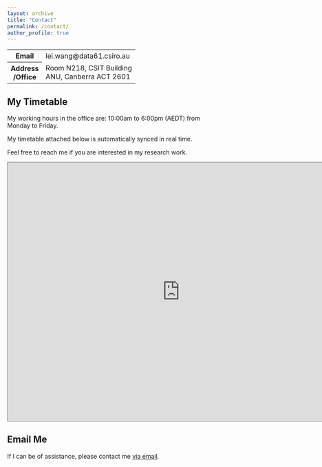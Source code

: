```yaml
---
layout: archive
title: "Contact"
permalink: /contact/
author_profile: true
---
```



<table style="width:100%">
  <tr>
    <th>Email</th>
    <td>lei.wang@data61.csiro.au</td>
  </tr>
  <tr>
    <th>Address <br> /Office</th>
    <td>Room N218, CSIT Building <br> ANU, Canberra ACT 2601</td>
  </tr>
</table>

<h2>My Timetable</h2>

My working hours in the office are: 10:00am to 6:00pm (AEDT) from Monday to Friday. 

My timetable attached below is automatically synced in real time.

Feel free to reach me if you are interested in my research work.

<iframe src="https://calendar.google.com/calendar/embed?height=600&wkst=1&bgcolor=%23ffffff&ctz=Australia%2FSydney&showTitle=0&showNav=0&mode=WEEK&showPrint=0&showTabs=0&showCalendars=0&showTz=1&src=bGVpLndAYW51LmVkdS5hdQ&src=ZW4uYXVzdHJhbGlhbiNob2xpZGF5QGdyb3VwLnYuY2FsZW5kYXIuZ29vZ2xlLmNvbQ&color=%23039BE5&color=%230B8043" style="border:solid 1px #777" width="800" height="600" frameborder="0" scrolling="no"></iframe>

<!-- <p>&nbsp;</p> -->

<h2>Email Me</h2>


If I can be of assistance, please contact me [via email](mailto:lei.wang@data61.csiro.au).

